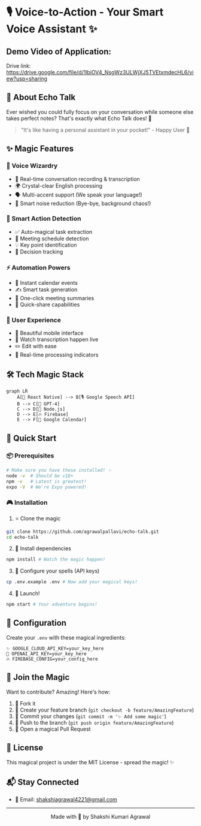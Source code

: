# 🎙️ Voice-to-Action - Your Smart Voice Assistant ✨
## Demo Video of Application:
Drive link: https://drive.google.com/file/d/1lbiOV4_NsgWz3ULWjXJ5TVEtxmdecHL6/view?usp=sharing

## 🌟 About Echo Talk

Ever wished you could fully focus on your conversation while someone else takes perfect notes? That's exactly what Echo Talk does! 🎯

> "It's like having a personal assistant in your pocket!" - Happy User 🌟

## ✨ Magic Features

### 🎤 Voice Wizardry
- 🔄 Real-time conversation recording & transcription
- 🌍 Crystal-clear English processing
- 🗣️ Multi-accent support (We speak your language!)
- 🎵 Smart noise reduction (Bye-bye, background chaos!)

### 🧠 Smart Action Detection
- ✅ Auto-magical task extraction
- 📅 Meeting schedule detection
- 💡 Key point identification
- 🎯 Decision tracking

### ⚡ Automation Powers
- 📆 Instant calendar events
- ✍️ Smart task generation
- 📝 One-click meeting summaries
- 🚀 Quick-share capabilities

### 💫 User Experience
- 📱 Beautiful mobile interface
- 👀 Watch transcription happen live
- ✏️ Edit with ease
- 🔄 Real-time processing indicators

## 🛠️ Tech Magic Stack

```mermaid
graph LR
    A[📱 React Native] --> B[🎙️ Google Speech API]
    B --> C[🧠 GPT-4]
    C --> D[📡 Node.js]
    D --> E[🔥 Firebase]
    E --> F[📅 Google Calendar]
```

## 🚀 Quick Start

### 📦 Prerequisites
```bash
# Make sure you have these installed! ✨
node -v  # Should be v16+
npm -v   # Latest is greatest!
expo -V  # We're Expo powered!
```

### 🎮 Installation

1. ⭐ Clone the magic
```bash
git clone https://github.com/agrawalpallavi/echo-talk.git
cd echo-talk
```

2. 🔮 Install dependencies
```bash
npm install # Watch the magic happen!
```

3. 🎩 Configure your spells (API keys)
```bash
cp .env.example .env # Now add your magical keys!
```

4. 🚀 Launch!
```bash
npm start # Your adventure begins!
```

## 🔧 Configuration

Create your `.env` with these magical ingredients:
```env
✨ GOOGLE_CLOUD_API_KEY=your_key_here
🧠 OPENAI_API_KEY=your_key_here
🔥 FIREBASE_CONFIG=your_config_here
```

## 🤝 Join the Magic

Want to contribute? Amazing! Here's how:

1. 🍴 Fork it
2. 🌟 Create your feature branch (`git checkout -b feature/AmazingFeature`)
3. 💫 Commit your changes (`git commit -m '✨ Add some magic'`)
4. 🚀 Push to the branch (`git push origin feature/AmazingFeature`)
5. 🎉 Open a magical Pull Request

## 📜 License

This magical project is under the MIT License - spread the magic! ✨

## 📬 Stay Connected

- 📧 Email: shakshiagrawal4221@gmail.com

<div align="center">
</div>

---

<div align="center">

Made with 💖 by Shakshi Kumari Agrawal

</div>

